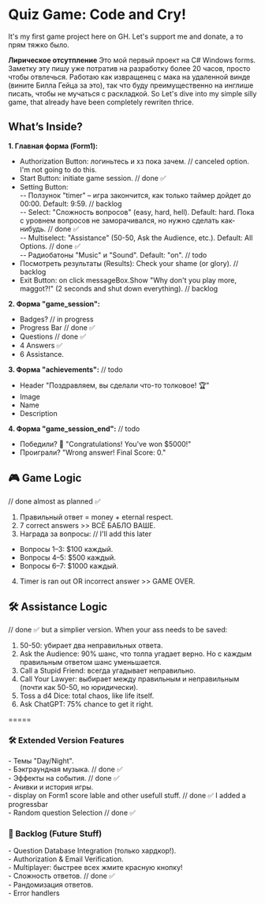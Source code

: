 <h1>Quiz Game: Code and Cry!</h1>
It's my first game project here on GH. Let's support me and donate, а то прям тяжко было.

**Лирическое отсутпление**
Это мой первый проект на C# Windows forms. Заметку эту пишу уже потратив на разработку более 20 часов, просто чтобы отвлечься. Работаю как извращенец с мака на удаленной винде (вините Билла Гейца за это), так что буду преимущественно на инглише писать, чтобы не мучаться с раскладкой.
So Let's dive into my simple silly game, that already have been completely rewriten thrice.

<h2>What’s Inside?</h2>

**1. Главная форма (Form1):**
- Authorization Button: логиньтесь и хз пока зачем. // canceled option. I'm not going to do this.
- Start Button: initiate game session. // done ✅
- Setting Button:<br>
 -- Ползунок "timer" – игра закончится, как только таймер дойдет до 00:00. Default: 9:59. // backlog <br>
 -- Select: "Сложность вопросов" (easy, hard, hell). Default: hard. Пока с уровнем вопросов не заморачивался, но нужно сделать как-нибудь. // done ✅<br>
 -- Multiselect: "Assistance" (50-50, Ask the Audience, etc.). Default: All Options. // done ✅<br>
 -- Радиобатоны "Music" и "Sound". Default: "on". // todo <br>
- Посмотреть результаты (Results): Check your shame (or glory). // backlog
- Exit Button: on click messageBox.Show "Why don't you play more, maggot?!" (2 seconds and shut down everything). // backlog

**2. Форма "game_session":**

- Badges? // in progress
- Progress Bar // done ✅
- Questions // done ✅
- 4 Answers ✅
- 6 Assistance.

**3. Форма "achievements":** // todo

- Header "Поздравляем, вы сделали что-то толковое! 🏆"
- Image
- Name
- Description

**4. Форма "game_session_end":** // todo

- Победили? 💸 "Congratulations! You've won $5000!"
- Проиграли? "Wrong answer! Final Score: 0."

<h2>🎮 Game Logic</h2> // done almost as planned ✅

1. Правильный ответ = money + eternal respect.
2. 7 correct answers >> ВСЁ БАБЛО ВАШЕ.
3. Награда за вопросы: // I'll add this later
- Вопросы 1–3: $100 каждый.
- Вопросы 4–5: $500 каждый.
- Вопросы 6–7: $1000 каждый.
4. Timer is ran out OR incorrect answer >> GAME OVER.

<h2>🛠 Assistance Logic</h2> // done ✅ but a simplier version.
When your ass needs to be saved:

1. 50-50: убирает два неправильных ответа.
2. Ask the Audience: 90% шанс, что толпа угадает верно. Но с каждым правильным ответом шанс уменьшается.
3. Call a Stupid Friend: всегда угадывает неправильно.
4. Call Your Lawyer: выбирает между правильным и неправильным (почти как 50-50, но юридически).
5. Toss a d4 Dice: total chaos, like life itself.
6. Ask ChatGPT: 75% chance to get it right.

=====
<h3>🛠 Extended Version Features</h3>
- Темы "Day/Night".
<br>- Бэкграундная музыка. // done ✅
<br>- Эффекты на события. // done ✅
<br>- Ачивки и история игры.
<br>- display on Form1 score lable and other usefull stuff. // done ✅ I added a progressbar
<br>- Random question Selection // done ✅

<h3>🚀 Backlog (Future Stuff)</h3>
- Question Database Integration (только хардкор!).
<br>- Authorization & Email Verification.
<br>- Multiplayer: быстрее всех жмите красную кнопку!
<br>- Сложность ответов. // done ✅
<br>- Рандомизация ответов.
<br>- Error handlers 


